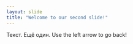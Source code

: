```yaml
---
layout: slide
title: "Welcome to our second slide!"
---
```

Текст. Ещё один.
Use the left arrow to go back!
